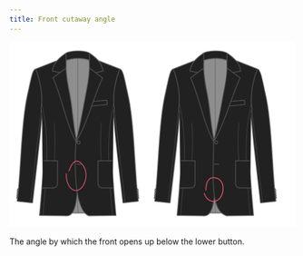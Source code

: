 ```yaml
---
title: Front cutaway angle
---
```


![Front cutaway angle](frontcutawayangle.svg)

The angle by which the front opens up below the lower button.